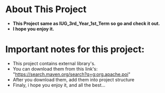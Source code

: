 # About This Project

* **This Project same as IUG_3rd_Year_1st_Term so go and check it out.**
* **I hope you enjoy it.**

# Important notes for this project:

* This project contains external library's.
* You can download them from this link's: "https://search.maven.org/search?q=g:org.apache.poi"
* After you download them, add them into project structure
* Finaly, i hope you enjoy it, and all the best...